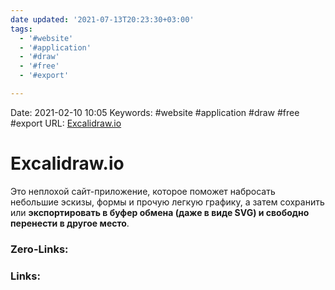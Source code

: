 ```yaml
---
date updated: '2021-07-13T20:23:30+03:00'
tags:
  - '#website'
  - '#application'
  - '#draw'
  - '#free'
  - '#export'

---
```


Date:				 2021-02-10 10:05
Keywords:		#website #application #draw #free #export
URL:				 [Excalidraw.io](https://excalidraw.com/)

# Excalidraw.io

Это неплохой сайт-приложение, которое поможет набросать небольшие эскизы, формы и прочую легкую графику, а затем сохранить или **экспортировать в буфер обмена (даже в виде SVG) и свободно перенести в другое место**.

### Zero-Links:

### Links:
